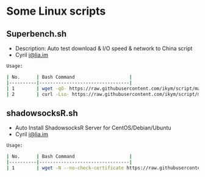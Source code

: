 # Some Linux scripts
## Superbench.sh
- Description: Auto test download & I/O speed & network to China script
- Cyril <i@lia.im>

```bash
Usage:

| No.      | Bash Command                    |
|----------|---------------------------------|
| 1        | wget -qO- https://raw.githubusercontent.com/ikym/script/master/bench.sh | bash       |
| 2        | curl -Lso- https://raw.githubusercontent.com/ikym/script/master/bench.sh | bash      |
```

## shadowsocksR.sh
- Auto Install ShadowsocksR Server for CentOS/Debian/Ubuntu
- Cyril <i@lia.im>

```bash
Usage:

| No.      | Bash Command                    |
|----------|---------------------------------|
| 1        | wget -N --no-check-certificate https://raw.githubusercontent.com/ikym/script/master/shadowsocksR.sh && chmod +x shadowsocksR.sh && bash shadowsocksR.sh       |
```
